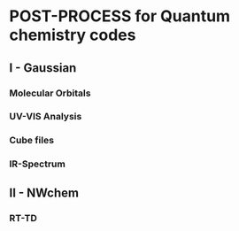 # POST-PROCESS for Quantum chemistry codes



## I - Gaussian

### Molecular Orbitals

### UV-VIS Analysis

### Cube files

### IR-Spectrum







## II - NWchem

### RT-TD





